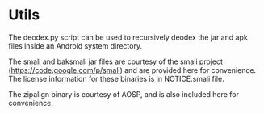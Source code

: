Utils
======

The deodex.py script can be used to recursively deodex the jar and apk files
inside an Android system directory.

The smali and baksmali jar files are courtesy of the smali project 
(https://code.google.com/p/smali) and are provided here for convenience.  The
license information for these binaries is in NOTICE.smali file.

The zipalign binary is courtesy of AOSP, and is also included here for
convenience.

